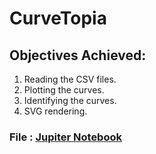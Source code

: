 # CurveTopia
## Objectives Achieved:
1. Reading the CSV files.
2. Plotting the curves.
3. Identifying the curves.
4. SVG rendering.
### File : [Jupiter Notebook](https://github.com/pavancos/curve/blob/main/CurveMain.ipynb)
